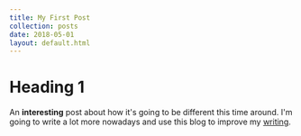 ```yaml
---
title: My First Post
collection: posts
date: 2018-05-01
layout: default.html
---
```


# Heading 1

An **interesting** post about how it's going to be different this time around. I'm going to write a lot more nowadays and use this blog to improve my [writing](http://googlecom).